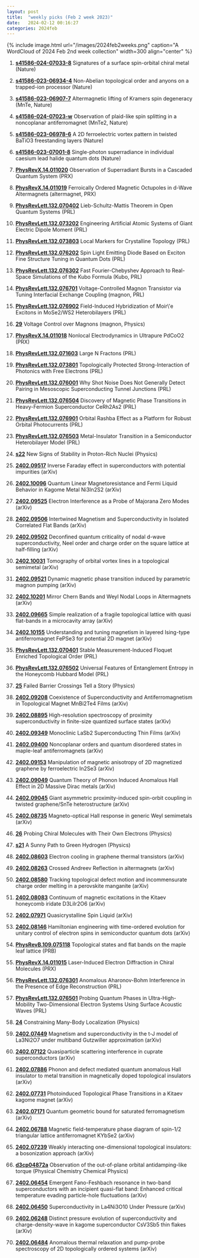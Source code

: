 ```yaml
---
layout: post
title:  "weekly picks (Feb 2 week 2023)"
date:   2024-02-12 00:16:27
categories: 2024feb
---
```



{% include image.html url="/images/2024feb2weeks.png" caption="A WordCloud of 2024 Feb 2nd week collection" width=300 align="center" %}




1. **[s41586-024-07033-8](https://www.nature.com/articles/s41586-024-07033-8)** Signatures of a surface spin-orbital chiral metal (Nature)

1. **[s41586-023-06934-4](https://www.nature.com/articles/s41586-023-06934-4)** Non-Abelian topological order and anyons on a trapped-ion processor (Nature)

1. **[s41586-023-06907-7](https://www.nature.com/articles/s41586-023-06907-7)** Altermagnetic lifting of Kramers spin degeneracy (MnTe, Nature)

1. **[s41586-024-07023-w](https://www.nature.com/articles/s41586-024-07023-w)** Observation of plaid-like spin splitting in a noncoplanar antiferromagnet (MnTe2, Nature)

1. **[s41586-023-06978-6](https://www.nature.com/articles/s41586-023-06978-6)** A 2D ferroelectric vortex pattern in twisted BaTiO3 freestanding layers (Nature)

1. **[s41586-023-07001-8](https://www.nature.com/articles/s41586-023-07001-8)** Single-photon superradiance in individual caesium lead halide quantum dots (Nature)



1. **[PhysRevX.14.011020](https://link.aps.org/doi/10.1103/PhysRevX.14.011020)** Observation of Superradiant Bursts in a Cascaded Quantum System (PRX)

1. **[PhysRevX.14.011019](https://link.aps.org/doi/10.1103/PhysRevX.14.011019)** Ferroically Ordered Magnetic Octupoles in d-Wave Altermagnets (altermagnet, PRX)

1. **[PhysRevLett.132.070402](https://link.aps.org/doi/10.1103/PhysRevLett.132.070402)** Lieb-Schultz-Mattis Theorem in Open Quantum Systems (PRL)

1. **[PhysRevLett.132.073202](https://link.aps.org/doi/10.1103/PhysRevLett.132.073202)** Engineering Artificial Atomic Systems of Giant Electric Dipole Moment (PRL)

1. **[PhysRevLett.132.073803](https://link.aps.org/doi/10.1103/PhysRevLett.132.073803)** Local Markers for Crystalline Topology (PRL)

1. **[PhysRevLett.132.076202](https://link.aps.org/doi/10.1103/PhysRevLett.132.076202)** Spin Light Emitting Diode Based on Exciton Fine Structure Tuning in Quantum Dots (PRL)

1. **[PhysRevLett.132.076302](https://link.aps.org/doi/10.1103/PhysRevLett.132.076302)** Fast Fourier-Chebyshev Approach to Real-Space Simulations of the Kubo Formula (Kubo, PRL)

1. **[PhysRevLett.132.076701](https://link.aps.org/doi/10.1103/PhysRevLett.132.076701)** Voltage-Controlled Magnon Transistor via Tuning Interfacial Exchange Coupling (magnon, PRL)

1. **[PhysRevLett.132.076902](https://link.aps.org/doi/10.1103/PhysRevLett.132.076902)** Field-Induced Hybridization of Moir\\'e Excitons in MoSe2/WS2 Heterobilayers (PRL)

1. **[29](https://physics.aps.org/articles/v17/29)** Voltage Control over Magnons (magnon, Physics)




1. **[PhysRevX.14.011018](https://link.aps.org/doi/10.1103/PhysRevX.14.011018)** Nonlocal Electrodynamics in Ultrapure PdCoO2 (PRX)

1. **[PhysRevLett.132.071603](https://link.aps.org/doi/10.1103/PhysRevLett.132.071603)** Large N Fractons (PRL)

1. **[PhysRevLett.132.073801](https://link.aps.org/doi/10.1103/PhysRevLett.132.073801)** Topologically Protected Strong-Interaction of Photonics with Free Electrons (PRL)

1. **[PhysRevLett.132.076001](https://link.aps.org/doi/10.1103/PhysRevLett.132.076001)** Why Shot Noise Does Not Generally Detect Pairing in Mesoscopic Superconducting Tunnel Junctions (PRL)

1. **[PhysRevLett.132.076504](https://link.aps.org/doi/10.1103/PhysRevLett.132.076504)** Discovery of Magnetic Phase Transitions in Heavy-Fermion Superconductor CeRh2As2 (PRL)

1. **[PhysRevLett.132.076901](https://link.aps.org/doi/10.1103/PhysRevLett.132.076901)** Orbital Rashba Effect as a Platform for Robust Orbital Photocurrents (PRL)

1. **[PhysRevLett.132.076503](https://link.aps.org/doi/10.1103/PhysRevLett.132.076503)** Metal-Insulator Transition in a Semiconductor Heterobilayer Model (PRL)

1. **[s22](https://physics.aps.org/articles/v17/s22)** New Signs of Stability in Proton-Rich Nuclei (Physics)




1. **[2402.09517](http://arxiv.org/abs/2402.09517)** Inverse Faraday effect in superconductors with potential impurities (arXiv)

1. **[2402.10096](http://arxiv.org/abs/2402.10096)** Quantum Linear Magnetoresistance and Fermi Liquid Behavior in Kagome Metal Ni3In2S2 (arXiv)

1. **[2402.09525](http://arxiv.org/abs/2402.09525)** Electron Interference as a Probe of Majorana Zero Modes (arXiv)

1. **[2402.09506](http://arxiv.org/abs/2402.09506)** Intertwined Magnetism and Superconductivity in Isolated Correlated Flat Bands (arXiv)

1. **[2402.09502](http://arxiv.org/abs/2402.09502)** Deconfined quantum criticality of nodal d-wave superconductivity, Neel order and charge order on the square lattice at half-filling (arXiv)

1. **[2402.10031](http://arxiv.org/abs/2402.10031)** Tomography of orbital vortex lines in a topological semimetal (arXiv)

1. **[2402.09521](http://arxiv.org/abs/2402.09521)** Dynamic magnetic phase transition induced by parametric magnon pumping (arXiv)

1. **[2402.10201](http://arxiv.org/abs/2402.10201)** Mirror Chern Bands and Weyl Nodal Loops in Altermagnets (arXiv)

1. **[2402.09665](http://arxiv.org/abs/2402.09665)** Simple realization of a fragile topological lattice with quasi flat-bands in a microcavity array (arXiv)

1. **[2402.10155](http://arxiv.org/abs/2402.10155)** Understanding and tuning magnetism in layered Ising-type antiferromagnet FePSe3 for potential 2D magnet (arXiv)




1. **[PhysRevLett.132.070401](https://link.aps.org/doi/10.1103/PhysRevLett.132.070401)** Stable Measurement-Induced Floquet Enriched Topological Order (PRL)

1. **[PhysRevLett.132.076502](https://link.aps.org/doi/10.1103/PhysRevLett.132.076502)** Universal Features of Entanglement Entropy in the Honeycomb Hubbard Model (PRL)

1. **[25](https://physics.aps.org/articles/v17/25)** Failed Barrier Crossings Tell a Story (Physics)





1. **[2402.09208](http://arxiv.org/abs/2402.09208)** Coexistence of Superconductivity and Antiferromagnetism in Topological Magnet MnBi2Te4 Films (arXiv)

1. **[2402.08895](http://arxiv.org/abs/2402.08895)** High-resolution spectroscopy of proximity superconductivity in finite-size quantized surface states (arXiv)

1. **[2402.09349](http://arxiv.org/abs/2402.09349)** Monoclinic LaSb2 Superconducting Thin Films (arXiv)

1. **[2402.09400](http://arxiv.org/abs/2402.09400)** Noncoplanar orders and quantum disordered states in maple-leaf antiferromagnets (arXiv)

1. **[2402.09153](http://arxiv.org/abs/2402.09153)** Manipulation of magnetic anisotropy of 2D magnetized graphene by ferroelectric In2Se3 (arXiv)

1. **[2402.09049](http://arxiv.org/abs/2402.09049)** Quantum Theory of Phonon Induced Anomalous Hall Effect in 2D Massive Dirac metals (arXiv)

1. **[2402.09045](http://arxiv.org/abs/2402.09045)** Giant asymmetric proximity-induced spin-orbit coupling in twisted graphene/SnTe heterostructure (arXiv)

1. **[2402.08735](http://arxiv.org/abs/2402.08735)** Magneto-optical Hall response in generic Weyl semimetals (arXiv)






1. **[26](https://physics.aps.org/articles/v17/26)** Probing Chiral Molecules with Their Own Electrons (Physics)

1. **[s21](https://physics.aps.org/articles/v17/s21)** A Sunny Path to Green Hydrogen (Physics)





1. **[2402.08603](http://arxiv.org/abs/2402.08603)** Electron cooling in graphene thermal transistors (arXiv)

1. **[2402.08263](http://arxiv.org/abs/2402.08263)** Crossed Andreev Reflection in altermagnets (arXiv)

1. **[2402.08580](http://arxiv.org/abs/2402.08580)** Tracking topological defect motion and incommensurate charge order melting in a perovskite manganite (arXiv)

1. **[2402.08083](http://arxiv.org/abs/2402.08083)** Continuum of magnetic excitations in the Kitaev honeycomb iridate D3LiIr2O6 (arXiv)

1. **[2402.07971](http://arxiv.org/abs/2402.07971)** Quasicrystalline Spin Liquid (arXiv)

1. **[2402.08146](http://arxiv.org/abs/2402.08146)** Hamiltonian engineering with time-ordered evolution for unitary control of electron spins in semiconductor quantum dots (arXiv)






1. **[PhysRevB.109.075118](https://link.aps.org/doi/10.1103/PhysRevB.109.075118)** Topological states and flat bands on the maple leaf lattice (PRB)

1. **[PhysRevX.14.011015](https://link.aps.org/doi/10.1103/PhysRevX.14.011015)** Laser-Induced Electron Diffraction in Chiral Molecules (PRX)

1. **[PhysRevLett.132.076301](https://link.aps.org/doi/10.1103/PhysRevLett.132.076301)** Anomalous Aharonov-Bohm Interference in the Presence of Edge Reconstruction (PRL)

1. **[PhysRevLett.132.076501](https://link.aps.org/doi/10.1103/PhysRevLett.132.076501)** Probing Quantum Phases in Ultra-High-Mobility Two-Dimensional Electron Systems Using Surface Acoustic Waves (PRL)

1. **[24](https://physics.aps.org/articles/v17/24)** Constraining Many-Body Localization (Physics)




1. **[2402.07449](http://arxiv.org/abs/2402.07449)** Magnetism and superconductivity in the t-J model of La3Ni2O7 under multiband Gutzwiller approximation (arXiv)

1. **[2402.07122](http://arxiv.org/abs/2402.07122)** Quasiparticle scattering interference in cuprate superconductors (arXiv)

1. **[2402.07886](http://arxiv.org/abs/2402.07886)** Phonon and defect mediated quantum anomalous Hall insulator to metal transition in magnetically doped topological insulators (arXiv)

1. **[2402.07731](http://arxiv.org/abs/2402.07731)** Photoinduced Topological Phase Transitions in a Kitaev kagome magnet (arXiv)

1. **[2402.07171](http://arxiv.org/abs/2402.07171)** Quantum geometric bound for saturated ferromagnetism (arXiv)

1. **[2402.06788](http://arxiv.org/abs/2402.06788)** Magnetic field-temperature phase diagram of spin-1/2 triangular lattice antiferromagnet KYbSe2 (arXiv)

1. **[2402.07239](http://arxiv.org/abs/2402.07239)** Weakly interacting one-dimensional topological insulators: a bosonization approach (arXiv)






1. **[d3cp04872a](https://pubs.rsc.org/en/content/articlelanding/2024/cp/d3cp04872a)** Observation of the out-of-plane orbital antidamping-like torque (Physical Chemistry Chemical Physics)


1. **[2402.06454](http://arxiv.org/abs/2402.06454)** Emergent Fano-Feshbach resonance in two-band superconductors with an incipient quasi-flat band: Enhanced critical temperature evading particle-hole fluctuations (arXiv)

1. **[2402.06450](http://arxiv.org/abs/2402.06450)** Superconductivity in La4Ni3O10 Under Pressure (arXiv)

1. **[2402.06248](http://arxiv.org/abs/2402.06248)** Distinct pressure evolution of superconductivity and charge-density-wave in kagome superconductor CsV3Sb5 thin flakes (arXiv)

1. **[2402.06484](http://arxiv.org/abs/2402.06484)** Anomalous thermal relaxation and pump-probe spectroscopy of 2D topologically ordered systems (arXiv)
